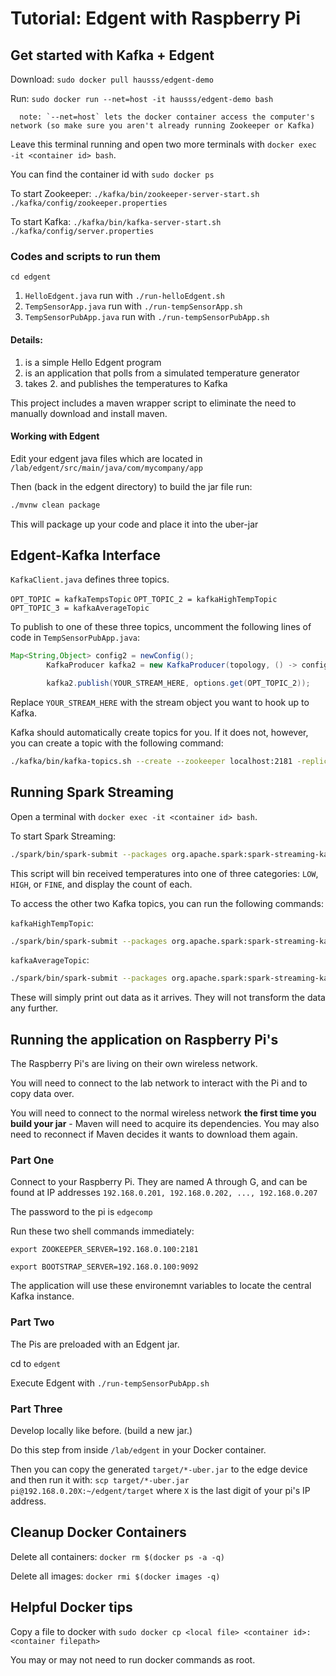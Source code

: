 # Tutorial: Edgent with Raspberry Pi

## Get started with Kafka + Edgent
Download: `sudo docker pull hausss/edgent-demo`

Run: `sudo docker run --net=host -it hausss/edgent-demo bash`

      note: `--net=host` lets the docker container access the computer's network (so make sure you aren't already running Zookeeper or Kafka)

Leave this terminal running and open two more terminals with ```docker exec -it <container id> bash```.

You can find the container id with ```sudo docker ps``` 

To start Zookeeper: `./kafka/bin/zookeeper-server-start.sh ./kafka/config/zookeeper.properties`

To start Kafka: `./kafka/bin/kafka-server-start.sh ./kafka/config/server.properties`


### Codes and scripts to run them 
`cd edgent`

1. `HelloEdgent.java` run with `./run-helloEdgent.sh`
2. `TempSensorApp.java` run with `./run-tempSensorApp.sh`
3. `TempSensorPubApp.java` run with `./run-tempSensorPubApp.sh`


#### Details:
1. is a simple Hello Edgent program
2. is an application that polls from a simulated temperature generator
3. takes 2. and publishes the temperatures to Kafka

This project includes a maven wrapper script to eliminate the need to
manually download and install maven.


#### Working with Edgent
Edit your edgent java files which are located in ```/lab/edgent/src/main/java/com/mycompany/app```

Then (back in the edgent directory) to build the jar file run:
```sh
./mvnw clean package
```

This will package up your code and place it into the uber-jar

## Edgent-Kafka Interface

`KafkaClient.java` defines three topics.

`OPT_TOPIC = kafkaTempsTopic`
`OPT_TOPIC_2 = kafkaHighTempTopic`
`OPT_TOPIC_3 = kafkaAverageTopic`

To publish to one of these three topics, uncomment the following lines of code in `TempSensorPubApp.java`:

```java
Map<String,Object> config2 = newConfig();
        KafkaProducer kafka2 = new KafkaProducer(topology, () -> config2);

        kafka2.publish(YOUR_STREAM_HERE, options.get(OPT_TOPIC_2));
```

Replace `YOUR_STREAM_HERE` with the stream object you want to hook up to Kafka.

Kafka should automatically create topics for you. If it does not, however, you can create a topic with the following command:

```sh
./kafka/bin/kafka-topics.sh --create --zookeeper localhost:2181 -replication-factor 1 --partitions 1 --topic TOPIC_NAME
```

## Running Spark Streaming

Open a terminal with ```docker exec -it <container id> bash```.

To start Spark Streaming:

```sh
./spark/bin/spark-submit --packages org.apache.spark:spark-streaming-kafka-0-8_2.11:2.3.0 ./spark/tempSummary.py
```

This script will bin received temperatures into one of three categories: `LOW`, `HIGH`, or `FINE`, and display the count of each.

To access the other two Kafka topics, you can run the following commands:

`kafkaHighTempTopic`:

```sh
./spark/bin/spark-submit --packages org.apache.spark:spark-streaming-kafka-0-8_2.11:2.3.0 ./spark/highestDisplay.py
```

`kafkaAverageTopic`:

```sh
./spark/bin/spark-submit --packages org.apache.spark:spark-streaming-kafka-0-8_2.11:2.3.0 ./spark/averageDisplay.py
```

These will simply print out data as it arrives. They will not transform the data any further.

## Running the application on Raspberry Pi's

The Raspberry Pi's are living on their own wireless network.

You will need to connect to the lab network to interact with the Pi and to copy data over.

You will need to connect to the normal wireless network **the first time you build your jar** - Maven will need to acquire its dependencies. You may also need to reconnect if Maven decides it wants to download them again.

### Part One

Connect to your Raspberry Pi. They are named A through G, and can be found at IP addresses `192.168.0.201, 192.168.0.202, ..., 192.168.0.207`

The password to the pi is `edgecomp`

Run these two shell commands immediately:

`export ZOOKEEPER_SERVER=192.168.0.100:2181`

`export BOOTSTRAP_SERVER=192.168.0.100:9092`

The application will use these environemnt variables to locate the central Kafka instance.

### Part Two

The Pis are preloaded with an Edgent jar.

cd to `edgent`

Execute Edgent with `./run-tempSensorPubApp.sh`

### Part Three

Develop locally like before. (build a new jar.)

Do this step from inside `/lab/edgent` in your Docker container.

Then you can copy the generated `target/*-uber.jar` to the edge device and then run it with: `scp target/*-uber.jar pi@192.168.0.20X:~/edgent/target` where `X` is the last digit of your pi's IP address.


## Cleanup Docker Containers
Delete all containers: ```docker rm $(docker ps -a -q)```

Delete all images: ```docker rmi $(docker images -q)```


## Helpful Docker tips
Copy a file to docker with ```sudo docker cp <local file> <container id>:<container filepath>```
   
You may or may not need to run docker commands as root. 

